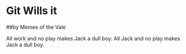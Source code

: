 # Git Wills it

##by Memes of the Vale

All work and no play makes Jack a dull boy. All Jack and no play makes Jack a dull boy.
